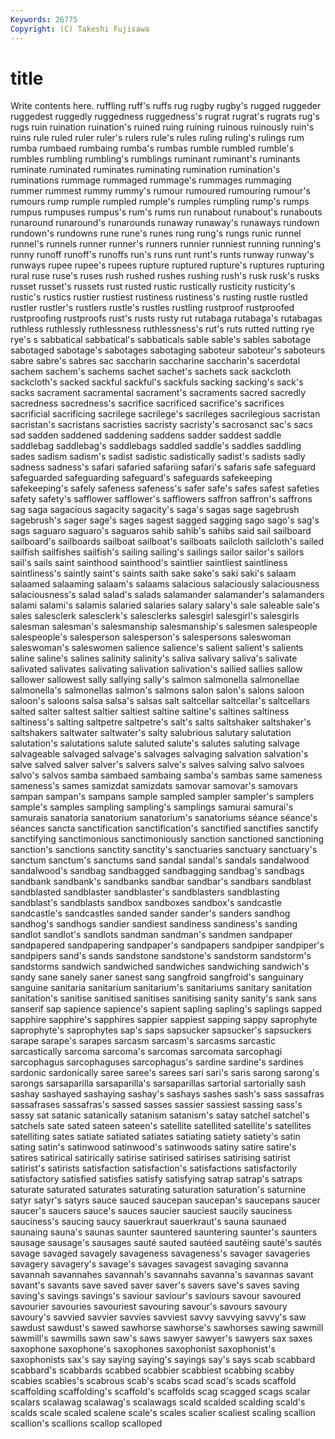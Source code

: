 ```yaml
---
Keywords: 26775 
Copyright: (C) Takeshi Fujisawa
---
```


# title

Write contents here.
 ruffling
ruff's ruffs rug rugby rugby's rugged ruggeder ruggedest ruggedly ruggedness
ruggedness's rugrat rugrat's rugrats rug's rugs ruin ruination ruination's ruined
ruing ruining ruinous ruinously ruin's ruins rule ruled ruler ruler's
rulers rule's rules ruling ruling's rulings rum rumba rumbaed rumbaing
rumba's rumbas rumble rumbled rumble's rumbles rumbling rumbling's rumblings ruminant
ruminant's ruminants ruminate ruminated ruminates ruminating rumination rumination's ruminations rummage
rummaged rummage's rummages rummaging rummer rummest rummy rummy's rumour rumoured
rumouring rumour's rumours rump rumple rumpled rumple's rumples rumpling rump's
rumps rumpus rumpuses rumpus's rum's rums run runabout runabout's runabouts
runaround runaround's runarounds runaway runaway's runaways rundown rundown's rundowns rune
rune's runes rung rung's rungs runic runnel runnel's runnels runner
runner's runners runnier runniest running running's runny runoff runoff's runoffs
run's runs runt runt's runts runway runway's runways rupee rupee's
rupees rupture ruptured rupture's ruptures rupturing rural ruse ruse's ruses
rush rushed rushes rushing rush's rusk rusk's rusks russet russet's
russets rust rusted rustic rustically rusticity rusticity's rustic's rustics rustier
rustiest rustiness rustiness's rusting rustle rustled rustler rustler's rustlers rustle's
rustles rustling rustproof rustproofed rustproofing rustproofs rust's rusts rusty rut
rutabaga rutabaga's rutabagas ruthless ruthlessly ruthlessness ruthlessness's rut's ruts rutted
rutting rye rye's s sabbatical sabbatical's sabbaticals sable sable's sables
sabotage sabotaged sabotage's sabotages sabotaging saboteur saboteur's saboteurs sabre sabre's
sabres sac saccharin saccharine saccharin's sacerdotal sachem sachem's sachems sachet
sachet's sachets sack sackcloth sackcloth's sacked sackful sackful's sackfuls sacking
sacking's sack's sacks sacrament sacramental sacrament's sacraments sacred sacredly sacredness
sacredness's sacrifice sacrificed sacrifice's sacrifices sacrificial sacrificing sacrilege sacrilege's sacrileges
sacrilegious sacristan sacristan's sacristans sacristies sacristy sacristy's sacrosanct sac's sacs
sad sadden saddened saddening saddens sadder saddest saddle saddlebag saddlebag's
saddlebags saddled saddle's saddles saddling sades sadism sadism's sadist sadistic
sadistically sadist's sadists sadly sadness sadness's safari safaried safariing safari's
safaris safe safeguard safeguarded safeguarding safeguard's safeguards safekeeping safekeeping's safely
safeness safeness's safer safe's safes safest safeties safety safety's safflower
safflower's safflowers saffron saffron's saffrons sag saga sagacious sagacity sagacity's
saga's sagas sage sagebrush sagebrush's sager sage's sages sagest sagged
sagging sago sago's sag's sags saguaro saguaro's saguaros sahib sahib's
sahibs said sail sailboard sailboard's sailboards sailboat sailboat's sailboats sailcloth
sailcloth's sailed sailfish sailfishes sailfish's sailing sailing's sailings sailor sailor's
sailors sail's sails saint sainthood sainthood's saintlier saintliest saintliness saintliness's
saintly saint's saints saith sake sake's saki saki's salaam salaamed
salaaming salaam's salaams salacious salaciously salaciousness salaciousness's salad salad's salads
salamander salamander's salamanders salami salami's salamis salaried salaries salary salary's
sale saleable sale's sales salesclerk salesclerk's salesclerks salesgirl salesgirl's salesgirls
salesman salesman's salesmanship salesmanship's salesmen salespeople salespeople's salesperson salesperson's salespersons
saleswoman saleswoman's saleswomen salience salience's salient salient's salients saline saline's
salines salinity salinity's saliva salivary saliva's salivate salivated salivates salivating
salivation salivation's sallied sallies sallow sallower sallowest sally sallying sally's
salmon salmonella salmonellae salmonella's salmonellas salmon's salmons salon salon's salons
saloon saloon's saloons salsa salsa's salsas salt saltcellar saltcellar's saltcellars
salted salter saltest saltier saltiest saltine saltine's saltines saltiness saltiness's
salting saltpetre saltpetre's salt's salts saltshaker saltshaker's saltshakers saltwater saltwater's
salty salubrious salutary salutation salutation's salutations salute saluted salute's salutes
saluting salvage salvageable salvaged salvage's salvages salvaging salvation salvation's salve
salved salver salver's salvers salve's salves salving salvo salvoes salvo's
salvos samba sambaed sambaing samba's sambas same sameness sameness's sames
samizdat samizdats samovar samovar's samovars sampan sampan's sampans sample sampled
sampler sampler's samplers sample's samples sampling sampling's samplings samurai samurai's
samurais sanatoria sanatorium sanatorium's sanatoriums séance séance's séances sancta sanctification
sanctification's sanctified sanctifies sanctify sanctifying sanctimonious sanctimoniously sanction sanctioned sanctioning
sanction's sanctions sanctity sanctity's sanctuaries sanctuary sanctuary's sanctum sanctum's sanctums
sand sandal sandal's sandals sandalwood sandalwood's sandbag sandbagged sandbagging sandbag's
sandbags sandbank sandbank's sandbanks sandbar sandbar's sandbars sandblast sandblasted sandblaster
sandblaster's sandblasters sandblasting sandblast's sandblasts sandbox sandboxes sandbox's sandcastle sandcastle's
sandcastles sanded sander sander's sanders sandhog sandhog's sandhogs sandier sandiest
sandiness sandiness's sanding sandlot sandlot's sandlots sandman sandman's sandmen sandpaper
sandpapered sandpapering sandpaper's sandpapers sandpiper sandpiper's sandpipers sand's sands sandstone
sandstone's sandstorm sandstorm's sandstorms sandwich sandwiched sandwiches sandwiching sandwich's sandy
sane sanely saner sanest sang sangfroid sangfroid's sanguinary sanguine sanitaria
sanitarium sanitarium's sanitariums sanitary sanitation sanitation's sanitise sanitised sanitises sanitising
sanity sanity's sank sans sanserif sap sapience sapience's sapient sapling
sapling's saplings sapped sapphire sapphire's sapphires sappier sappiest sapping sappy
saprophyte saprophyte's saprophytes sap's saps sapsucker sapsucker's sapsuckers sarape sarape's
sarapes sarcasm sarcasm's sarcasms sarcastic sarcastically sarcoma sarcoma's sarcomas sarcomata
sarcophagi sarcophagus sarcophaguses sarcophagus's sardine sardine's sardines sardonic sardonically saree
saree's sarees sari sari's saris sarong sarong's sarongs sarsaparilla sarsaparilla's
sarsaparillas sartorial sartorially sash sashay sashayed sashaying sashay's sashays sashes
sash's sass sassafras sassafrases sassafras's sassed sasses sassier sassiest sassing
sass's sassy sat satanic satanically satanism satanism's satay satchel satchel's
satchels sate sated sateen sateen's satellite satellited satellite's satellites satelliting
sates satiate satiated satiates satiating satiety satiety's satin sating satin's
satinwood satinwood's satinwoods satiny satire satire's satires satirical satirically satirise
satirised satirises satirising satirist satirist's satirists satisfaction satisfaction's satisfactions satisfactorily
satisfactory satisfied satisfies satisfy satisfying satrap satrap's satraps saturate saturated
saturates saturating saturation saturation's saturnine satyr satyr's satyrs sauce sauced
saucepan saucepan's saucepans saucer saucer's saucers sauce's sauces saucier sauciest
saucily sauciness sauciness's saucing saucy sauerkraut sauerkraut's sauna saunaed saunaing
sauna's saunas saunter sauntered sauntering saunter's saunters sausage sausage's sausages
sauté sauted sautéed sautéing sauté's sautés savage savaged savagely savageness
savageness's savager savageries savagery savagery's savage's savages savagest savaging savanna
savannah savannahes savannah's savannahs savanna's savannas savant savant's savants save
saved saver saver's savers save's saves saving saving's savings savings's
saviour saviour's saviours savour savoured savourier savouries savouriest savouring savour's
savours savoury savoury's savvied savvier savvies savviest savvy savvying savvy's
saw sawdust sawdust's sawed sawhorse sawhorse's sawhorses sawing sawmill sawmill's
sawmills sawn saw's saws sawyer sawyer's sawyers sax saxes saxophone
saxophone's saxophones saxophonist saxophonist's saxophonists sax's say saying saying's sayings
say's says scab scabbard scabbard's scabbards scabbed scabbier scabbiest scabbing
scabby scabies scabies's scabrous scab's scabs scad scad's scads scaffold
scaffolding scaffolding's scaffold's scaffolds scag scagged scags scalar scalars scalawag
scalawag's scalawags scald scalded scalding scald's scalds scale scaled scalene
scale's scales scalier scaliest scaling scallion scallion's scallions scallop scalloped
